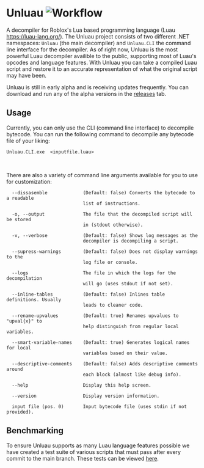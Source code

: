 # Unluau ![Workflow](https://github.com/valencefun/unluau/actions/workflows/dotnet.yml/badge.svg)
A decompiler for Roblox's Lua based programming language (Luau https://luau-lang.org/). The Unluau project consists of two different .NET namespaces: ``Unluau`` (the main decompiler) and ``Unluau.CLI`` the command line interface for the decompiler. As of right now, Unluau is the most powerful Luau decompiler availible to the public, supporting most of Luau's opcodes and language features. With Unluau you can take a compiled Luau script and restore it to an accurate representation of what the original script may have been.

Unluau is still in early alpha and is receiving updates frequently. You can download and run any of the alpha versions in the [releases](https://github.com/societall/UnluauNET/releases) tab.

## Usage
Currently, you can only use the CLI (command line interface) to decompile bytecode. You can run the following command to decompile any bytecode file of your liking:

```
Unluau.CLI.exe  <inputfile.luau>
```
<br>

There are also a variety of command line arguments available for you to use for customization:
```
  --dissasemble             (Default: false) Converts the bytecode to a readable
                            list of instructions.

  -o, --output              The file that the decompiled script will be stored
                            in (stdout otherwise).

  -v, --verbose             (Default: false) Shows log messages as the
                            decompiler is decompiling a script.

  --supress-warnings        (Default: false) Does not display warnings to the
                            log file or console.

  --logs                    The file in which the logs for the decompilation
                            will go (uses stdout if not set).

  --inline-tables           (Default: false) Inlines table definitions. Usually
                            leads to cleaner code.

  --rename-upvalues         (Default: true) Renames upvalues to "upval{x}" to
                            help distinguish from regular local variables.

  --smart-variable-names    (Default: true) Generates logical names for local
                            variables based on their value.

  --descriptive-comments    (Default: false) Adds descriptive comments around
                            each block (almost like debug info).

  --help                    Display this help screen.

  --version                 Display version information.

  input file (pos. 0)       Input bytecode file (uses stdin if not provided).
  ```
  
## Benchmarking
To ensure Unluau supports as many Luau language features possible we have created a test suite of various scripts that must pass after every commit to the main branch. These tests can be viewed [here](Unluau.Test/Expect).
